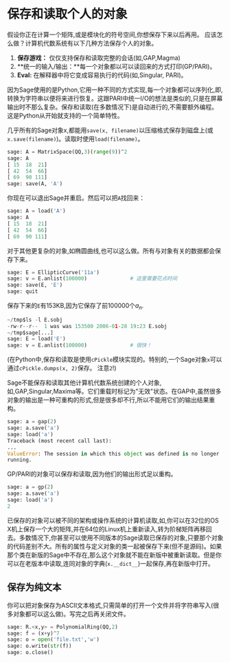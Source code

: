 # 保存和读取个人的对象

假设你正在计算一个矩阵,或是模块化的符号空间,你想保存下来以后再用。
应该怎么做？计算机代数系统有以下几种方法保存个人的对象。

1.  **保存游戏：** 仅仅支持保存和读取完整的会话(如,GAP,Magma)
2.  **统一的输入/输出：**每一个对象都以可以读回来的方式打印(GP/PARI)。
3.  **Eval:** 在解释器中将它变成容易执行的代码(如,Singular, PARI)。

因为Sage使用的是Python,它用一种不同的方式实现,每一个对象都可以序列化,即,转换为字符串以便将来进行恢复。这跟PARI中统一I/O的想法是类似的,只是在屏幕输出时不那么复杂。保存和读取(在多数情况下)是自动进行的,不需要额外编程。这是Python从开始就支持的一个简单特性。

几乎所有的Sage对象x,都能用`save(x, filename)`以压缩格式保存到磁盘上(或`x.save(filename)`)。读取时使用`load(filename)`。
```py
sage: A = MatrixSpace(QQ,3)(range(9))^2
sage: A
[ 15  18  21]
[ 42  54  66]
[ 69  90 111]
sage: save(A, 'A')
```


你现在可以退出Sage并重启。然后可以把`A`找回来：
```py
sage: A = load('A')
sage: A
[ 15  18  21]
[ 42  54  66]
[ 69  90 111]
```


对于其他更复杂的对象,如椭圆曲线,也可以这么做。所有与对象有关的数据都会保存下来。
```py
sage: E = EllipticCurve('11a')
sage: v = E.anlist(100000)              # 这里需要花点时间
sage: save(E, 'E')
sage: quit
```


保存下来的`E`有153KB,因为它保存了前100000个$a_n$.
```py
~/tmp$ls -l E.sobj
-rw-r--r--  1 was was 153500 2006-01-28 19:23 E.sobj
~/tmp$sage[...]
sage: E = load('E')
sage: v = E.anlist(100000)              # 很快！
```


(在Python中,保存和读取是使用`cPickle`模块实现的。特别的,一个Sage对象`x`可以通过`cPickle.dumps(x, 2)`保存。 注意`2`!)

Sage不能保存和读取其他计算机代数系统创建的个人对象,如,GAP,Singular,Maxima等。它们重载时标记为"无效"状态。在GAP中,虽然很多对象的输出是一种可重构的形式,但是很多却不行,所以不能用它们的输出结果重构。
```py
sage: a = gap(2)
sage: a.save('a')
sage: load('a')
Traceback (most recent call last):
...
ValueError: The session in which this object was defined is no longer 
running.
```


GP/PARI的对象可以保存和读取,因为他们的输出形式足以重构。
```py
sage: a = gp(2)      
sage: a.save('a')
sage: load('a')
2
```


已保存的对象可以被不同的架构或操作系统的计算机读取,如,你可以在32位的OS X机上保存一个大的矩阵,并在64位的Linux机上重新读入,转为阶梯矩阵再移回去。多数情况下,你甚至可以使用不同版本的Sage读取已保存的对象,只要那个对象的代码差别不大。所有的属性与定义对象的类一起被保存下来(但不是源码)。如果那个类在新版的Sage中不存在,那么这个对象就不能在新版中被重新读取。但是你可以在老版本中读取,连同对象的字典(`x.__dict__`)一起保存,再在新版中打开。

## 保存为纯文本

你可以把对象保存为ASCII文本格式,只需简单的打开一个文件并将字符串写入(很多对象都可以这么做)。写完之后再关闭文件。
```py
sage: R.<x,y> = PolynomialRing(QQ,2)
sage: f = (x+y)^7
sage: o = open('file.txt','w')
sage: o.write(str(f))
sage: o.close()
```